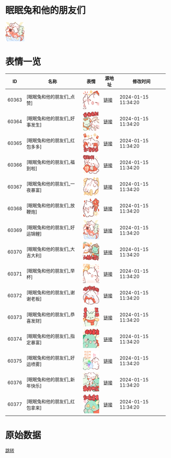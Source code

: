 # 眠眠兔和他的朋友们

<img src="./cover.png" height="60" alt="cover" />

# 表情一览

|ID|名称|表情|源地址|修改时间|
|----|----|----|----|----|
|60363|[眠眠兔和他的朋友们_点赞]|<img src="./pic/060363_%5B眠眠兔和他的朋友们_点赞%5D.png" height="60" alt="点赞"/>|[链接](https://i0.hdslb.com/bfs/garb/0e10063eb507f41451c2f008564773008fd0b680.png)|2024-01-15 11:34:20|
|60364|[眠眠兔和他的朋友们_好事发生]|<img src="./pic/060364_%5B眠眠兔和他的朋友们_好事发生%5D.png" height="60" alt="好事发生"/>|[链接](https://i0.hdslb.com/bfs/garb/725a44300b0336f715ec5b2658fa1ef20b9e0972.png)|2024-01-15 11:34:20|
|60365|[眠眠兔和他的朋友们_红包多多]|<img src="./pic/060365_%5B眠眠兔和他的朋友们_红包多多%5D.png" height="60" alt="红包多多"/>|[链接](https://i0.hdslb.com/bfs/garb/2f66a339bd8cfa6308ccdd9e55f86b805ff2277e.png)|2024-01-15 11:34:20|
|60366|[眠眠兔和他的朋友们_福到啦]|<img src="./pic/060366_%5B眠眠兔和他的朋友们_福到啦%5D.png" height="60" alt="福到啦"/>|[链接](https://i0.hdslb.com/bfs/garb/029a8b97b4ad62c8df14a23c78ae0544c3db400a.png)|2024-01-15 11:34:20|
|60367|[眠眠兔和他的朋友们_一夜暴富]|<img src="./pic/060367_%5B眠眠兔和他的朋友们_一夜暴富%5D.png" height="60" alt="一夜暴富"/>|[链接](https://i0.hdslb.com/bfs/garb/cbdbcc9284b827253d036e4dbc6ffc8d96b1a9b5.png)|2024-01-15 11:34:20|
|60368|[眠眠兔和他的朋友们_放鞭炮]|<img src="./pic/060368_%5B眠眠兔和他的朋友们_放鞭炮%5D.png" height="60" alt="放鞭炮"/>|[链接](https://i0.hdslb.com/bfs/garb/9b39deb37910072c1deb85bc392c44f43daa40a0.png)|2024-01-15 11:34:20|
|60369|[眠眠兔和他的朋友们_好运锦鲤]|<img src="./pic/060369_%5B眠眠兔和他的朋友们_好运锦鲤%5D.png" height="60" alt="好运锦鲤"/>|[链接](https://i0.hdslb.com/bfs/garb/725b7f2742f2faf97fddda419a65205f07d57a55.png)|2024-01-15 11:34:20|
|60370|[眠眠兔和他的朋友们_大吉大利]|<img src="./pic/060370_%5B眠眠兔和他的朋友们_大吉大利%5D.png" height="60" alt="大吉大利"/>|[链接](https://i0.hdslb.com/bfs/garb/51aeb5433bfbe36077143edb2fe5d34617287514.png)|2024-01-15 11:34:20|
|60371|[眠眠兔和他的朋友们_举杯]|<img src="./pic/060371_%5B眠眠兔和他的朋友们_举杯%5D.png" height="60" alt="举杯"/>|[链接](https://i0.hdslb.com/bfs/garb/edd9a685cae9198672ea6056e43e26b5fa0e5f32.png)|2024-01-15 11:34:20|
|60372|[眠眠兔和他的朋友们_谢谢老板]|<img src="./pic/060372_%5B眠眠兔和他的朋友们_谢谢老板%5D.png" height="60" alt="谢谢老板"/>|[链接](https://i0.hdslb.com/bfs/garb/44f9bfb5927d12479b11cdf9ee958acb3d2a74b6.png)|2024-01-15 11:34:20|
|60373|[眠眠兔和他的朋友们_恭喜发财]|<img src="./pic/060373_%5B眠眠兔和他的朋友们_恭喜发财%5D.png" height="60" alt="恭喜发财"/>|[链接](https://i0.hdslb.com/bfs/garb/1bce31e2a9696e6fd3ea7b89aaf509fe081c7a33.png)|2024-01-15 11:34:20|
|60374|[眠眠兔和他的朋友们_指定暴富]|<img src="./pic/060374_%5B眠眠兔和他的朋友们_指定暴富%5D.png" height="60" alt="指定暴富"/>|[链接](https://i0.hdslb.com/bfs/garb/03d204de5526269f71c2eb01dfdcf4275b6b3fe8.png)|2024-01-15 11:34:20|
|60375|[眠眠兔和他的朋友们_好运喷雾]|<img src="./pic/060375_%5B眠眠兔和他的朋友们_好运喷雾%5D.png" height="60" alt="好运喷雾"/>|[链接](https://i0.hdslb.com/bfs/garb/9ae53942da1706ddbb543a57cf3e8a7442607729.png)|2024-01-15 11:34:20|
|60376|[眠眠兔和他的朋友们_新年快乐]|<img src="./pic/060376_%5B眠眠兔和他的朋友们_新年快乐%5D.png" height="60" alt="新年快乐"/>|[链接](https://i0.hdslb.com/bfs/garb/c9206d59ee11e262f4aca9423dd2f84ad9fb6a7d.png)|2024-01-15 11:34:20|
|60377|[眠眠兔和他的朋友们_红包拿来]|<img src="./pic/060377_%5B眠眠兔和他的朋友们_红包拿来%5D.png" height="60" alt="红包拿来"/>|[链接](https://i0.hdslb.com/bfs/garb/793b08228a16bb86aa8f6fc93304e41d4374576c.png)|2024-01-15 11:34:20|

# 原始数据

[跳转](./raw.json)


